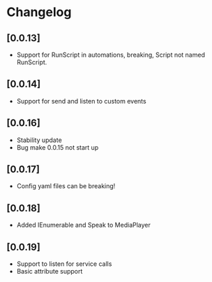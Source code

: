 # Changelog

## [0.0.13]

- Support for RunScript in automations, breaking, Script not named RunScript.

## [0.0.14]

- Support for send and listen to custom events

## [0.0.16]

- Stability update
- Bug make 0.0.15 not start up

## [0.0.17]

- Config yaml files can be breaking!

## [0.0.18]

- Added IEnumerable and Speak to MediaPlayer

## [0.0.19]

- Support to listen for service calls
- Basic attribute support
